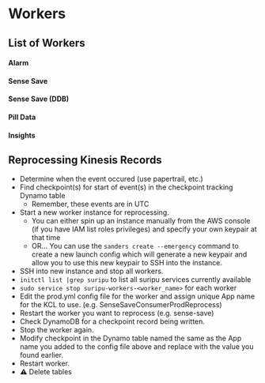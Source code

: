 # Workers

## List of Workers
#### Alarm

#### Sense Save

#### Sense Save (DDB)

#### Pill Data

#### Insights

## Reprocessing Kinesis Records
* Determine when the event occured (use papertrail, etc.)
* Find checkpoint(s) for start of event(s) in the checkpoint tracking Dynamo table
  * Remember, these events are in UTC
* Start a new worker instance for reprocessing.
  * You can either spin up an instance manually from the AWS console (if you have IAM list roles privileges) and specify your own keypair at that time
  * OR... You can use the `sanders create --emergency` command to create a new launch config which will generate a new keypair and allow you to use this new keypair to SSH into the instance. 
* SSH into new instance and stop all workers.
 * `initctl list |grep suripu` to list all suripu services currently available 
 * `sudo service stop suripu-workers-<worker_name>` for each worker 
* Edit the prod.yml config file for the worker and assign unique App name for the KCL to use. (e.g. SenseSaveConsumerProdReprocess)
* Restart the worker you want to reprocess (e.g. sense-save)
* Check DynamoDB for a checkpoint record being written. 
* Stop the worker again.
* Modify checkpoint in the Dynamo table named the same as the App name you added to the config file above and replace with the value you found earlier. 
* Restart worker. 
* :warning: Delete tables
